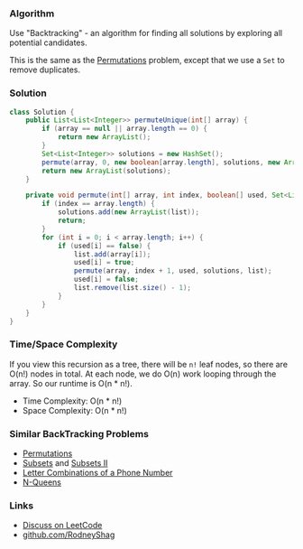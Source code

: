 ### Algorithm

Use "Backtracking" - an algorithm for finding all solutions by exploring all potential candidates.

This is the same as the [Permutations](https://leetcode.com/problems/permutations) problem, except that we use a `Set` to remove duplicates.

### Solution

```java
class Solution {
    public List<List<Integer>> permuteUnique(int[] array) {
        if (array == null || array.length == 0) {
            return new ArrayList();
        }
        Set<List<Integer>> solutions = new HashSet();
        permute(array, 0, new boolean[array.length], solutions, new ArrayList());
        return new ArrayList(solutions);
    }

    private void permute(int[] array, int index, boolean[] used, Set<List<Integer>> solutions, List<Integer> list) {
        if (index == array.length) {
            solutions.add(new ArrayList(list));
            return;
        }
        for (int i = 0; i < array.length; i++) {
            if (used[i] == false) {
                list.add(array[i]);
                used[i] = true;
                permute(array, index + 1, used, solutions, list);
                used[i] = false;
                list.remove(list.size() - 1);
            }
        }
    }
}
```

### Time/Space Complexity

If you view this recursion as a tree, there will be `n!` leaf nodes, so there are O(n!) nodes in total. At each node, we do O(n) work looping through the array. So our runtime is O(n * n!).

-  Time Complexity: O(n * n!)
- Space Complexity: O(n * n!)

### Similar BackTracking Problems

- [Permutations](https://leetcode.com/problems/permutations)
- [Subsets](https://leetcode.com/problems/subsets) and [Subsets II](https://leetcode.com/problems/subsets-ii)
- [Letter Combinations of a Phone Number](https://leetcode.com/problems/letter-combinations-of-a-phone-number)
- [N-Queens](https://leetcode.com/problems/n-queens)

### Links

- [Discuss on LeetCode](https://leetcode.com/problems/permutations-ii/discuss/324281)
- [github.com/RodneyShag](https://github.com/RodneyShag)
